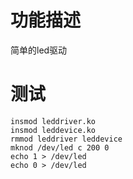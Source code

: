 
# 功能描述
简单的led驱动

# 测试
```shell
insmod leddriver.ko
insmod leddevice.ko 
rmmod leddriver leddevice
mknod /dev/led c 200 0
echo 1 > /dev/led
echo 0 > /dev/led
```